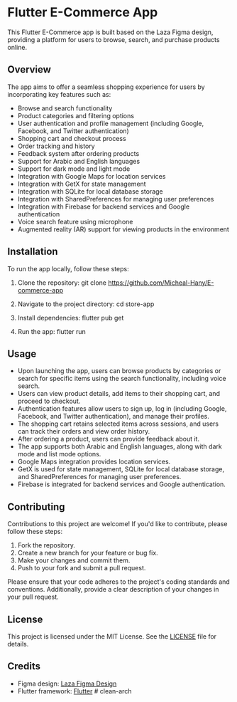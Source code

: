 # Flutter E-Commerce App

This Flutter E-Commerce app is built based on the Laza Figma design, providing a platform for users to browse, search, and purchase products online.


## Overview

The app aims to offer a seamless shopping experience for users by incorporating key features such as:

- Browse and search functionality
- Product categories and filtering options
- User authentication and profile management (including Google, Facebook, and Twitter authentication)
- Shopping cart and checkout process
- Order tracking and history
- Feedback system after ordering products
- Support for Arabic and English languages
- Support for dark mode and light mode
- Integration with Google Maps for location services
- Integration with GetX for state management
- Integration with SQLite for local database storage
- Integration with SharedPreferences for managing user preferences
- Integration with Firebase for backend services and Google authentication
- Voice search feature using microphone
- Augmented reality (AR) support for viewing products in the environment

## Installation

To run the app locally, follow these steps:

1. Clone the repository: git clone https://github.com/Micheal-Hany/E-commerce-app

2. Navigate to the project directory: cd store-app

3. Install dependencies: flutter pub get

4. Run the app: flutter run

## Usage

- Upon launching the app, users can browse products by categories or search for specific items using the search functionality, including voice search.
- Users can view product details, add items to their shopping cart, and proceed to checkout.
- Authentication features allow users to sign up, log in (including Google, Facebook, and Twitter authentication), and manage their profiles.
- The shopping cart retains selected items across sessions, and users can track their orders and view order history.
- After ordering a product, users can provide feedback about it.
- The app supports both Arabic and English languages, along with dark mode and list mode options.
- Google Maps integration provides location services.
- GetX is used for state management, SQLite for local database storage, and SharedPreferences for managing user preferences.
- Firebase is integrated for backend services and Google authentication.

## Contributing

Contributions to this project are welcome! If you'd like to contribute, please follow these steps:

1. Fork the repository.
2. Create a new branch for your feature or bug fix.
3. Make your changes and commit them.
4. Push to your fork and submit a pull request.

Please ensure that your code adheres to the project's coding standards and conventions. Additionally, provide a clear description of your changes in your pull request.

## License

This project is licensed under the MIT License. See the [LICENSE](LICENSE) file for details.

## Credits

- Figma design: [Laza Figma Design](<https://www.figma.com/file/3jBzAL9c1qmRJjmSA9Z5Qv/Laza---Ecommerce-Mobile-App-UI-Kit-(Community)?type=design&mode=design>)
- Flutter framework: [Flutter](https://flutter.dev/)
#   c l e a n - a r c h  
 